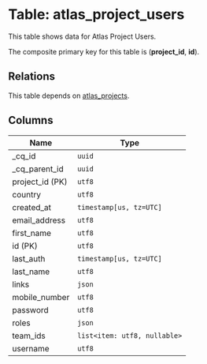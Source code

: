 # Table: atlas_project_users

This table shows data for Atlas Project Users.

The composite primary key for this table is (**project_id**, **id**).

## Relations

This table depends on [atlas_projects](atlas_projects.md).

## Columns

| Name          | Type          |
| ------------- | ------------- |
|_cq_id|`uuid`|
|_cq_parent_id|`uuid`|
|project_id (PK)|`utf8`|
|country|`utf8`|
|created_at|`timestamp[us, tz=UTC]`|
|email_address|`utf8`|
|first_name|`utf8`|
|id (PK)|`utf8`|
|last_auth|`timestamp[us, tz=UTC]`|
|last_name|`utf8`|
|links|`json`|
|mobile_number|`utf8`|
|password|`utf8`|
|roles|`json`|
|team_ids|`list<item: utf8, nullable>`|
|username|`utf8`|